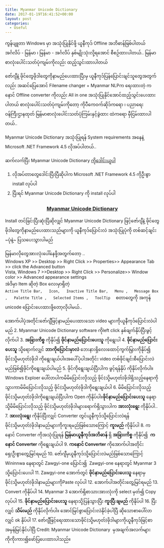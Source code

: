 ```yaml
---
title: Myanmar Unicode Dictionary
date: 2017-01-19T16:41:52+00:00
layout: post
categories:
  - Useful
---
```

ကွန်ပျူတာ Windows မှာ အသုံးပြုနိုင်ဖို့ ယူနီကုဒ် Offline အဘိဓာန်ဖြစ်ပါတယ် အင်္ဂလိပ် - မြန်မာ ၊ မြန်မာ - အင်္ဂလိပ် နှစ်မျိုးသုံးလို့ရအောင် စီစဉ်ထားပါတယ်.. မြန်မာစာလုံးပေါင်းသတ်ပုံကျမ်းကိုလည်း ထည့်သွင်းထားပါတယ်

ဇော်ဂျီနဲ့ ဖိုင်တွေဖိုဒါတွေကိုနာမည်ပေးထားပြီးမှ ယူနီကုဒ်ပြန်ပြောင်းချင်သူတွေအတွက်လည်း အဆင်ပြေအောင် Filename changer + Myanmar NLPက ရေးထားတဲ့ ကနောင် Offline converter ကိုလည်း All in one အသုံးပြုနိုင်အောင်ထည့်သွင်းပေးထားပါတယ် စာလုံးပေါင်းသတ်ပုံကျမ်းကိုတော့ ကိုပီကေဝက်ဆိုဒ်ကရော ၊ ပညာရေးဝန်ကြီးဌာနထုတ် မြန်မာစာလုံးပေါင်းသတ်ပုံကြမ်းနှင့်ခွဲထား ထဲကရော မှီငြမ်းထားပါတယ်..

Myanmar Unicode Dictionary အသုံးပြုရန် System requirements အနေနဲ့ Microsoft .NET Framework 4.5 လိုအပ်ပါတယ်..

ဆက်လက်ပြီး Myanmar Unicode Dictionary [ကိုဒေါင်းယူပါ](http://www.mediafire.com/file/v8r3d0dfu95pkbz/MyanmarUnicodeDictionary.exe/file)


1. လိုအပ်တာတွေဒေါင်းပြီးပြီဆိုပါက Microsoft .NET Framework 4.5 ကိုဦးစွာ install လုပ်ပါ
2. ပြီးရင် Myanmar Unicode Dictionary ကို install လုပ်ပါ

<h3 class="entry-title" style="text-align: center;">
  <a href="http://www.unicodetoday.org/converters/Myanmar%20Unicode%20Dictionary.exe">Myanmar Unicode Dictionary</a>
</h3>

Install တင်ခြင်းပြီးဆုံးပြီဆိုလျှင် Myanmar Unicode Dictionary ဖြင့်ဇော်ဂျီနဲ့ ဖိုင်တွေဖိုဒါတွေကိုနာမည်ပေးထားသည်များကို ယူနီကုဒ်ပြောင်းလဲ အသုံးပြုပုံကို တစ်ဆင့်ချင်း ~ပုံနဲ့~ ပြသပေးသွားပါမည်

မြန်မာလိုတွေအားလုံးပေါ်နေဖို့အတွက်တော့ ..  
Windows XP >> Desktop >> Right Click >> Properties>> Appearance Tab >> click the Advanced button  
Vista, Windows 7 >>Desktop >> Right Click >> Personalize>> Window color >> Advanced appearance settings  
    အဲဒိမှာ Item ဆိုတဲ့ Box လေးမှာရှိတဲ့  
    ```
      Active Title Bar,  
      Icon,  
      Inactive Title Bar,  
      Menu ,  
      Message Box ,  
      Palette Title ,  
      Selected Items ,  
      ToolTip  
    ```
  စတာတွေကို အကုန် unicode ပြောင်းပေးထားဖို့တော့လိုပါမယ်..

အောက်ပါပုံအတိုင်းဇော်ဂျီဖြင့်နာမည်ပေးထားသော video များကိုယူနီကုဒ်ပြောင်းလဲပါမည်
  2.	Myanmar Unicode Dictionary software ကိုleft click နှစ်ချက်နိုပ်ပြီးဖွင့်လိုက်ပါ
  3.	**အခြားကိစ္စ** ကိုနိုပ်၍ **ဖိုင်နာမည်ပြောင်းပေးသူ** ကိုရွေးပါ
  4.	**ဖိုင်နာမည်ပြောင်းပေးသူ** သို့ရောက်လျှင် **ဘာကိုပြောင်းမှာလဲ** ဘေးနားရှိလေးထောင့်ကွက်မြှားကိုနိုပ်၍ ဖိုင်(သို့မဟုတ်)ဖိုဒါ ကိုရွေးချယ်ပါ။အပေါ်ပုံပါအတိုင်း video တစ်ဖိုင်ချင်းစီပြောင်းလဲမည်ဖြစ်၍ဖိုင်ကိုရွေးချယ်ပါမည်
  5.	ဖိုင်ကိုရွေးချယ်ပြီးပါက ဖွင့်ရန်နိုပ် ကိုနိုပ်လိုက်ပါ။Windows Exploer ပေါ်လာပါကမိမိပြောင်းလိုသည့် ဖိုင်(သို့မဟုတ်)ဖိုဒါရှိသည့်နေရာကိုသွားကာမိမိပြောင်းလိုသည့် ဖိုင်(သို့မဟုတ်)ဖိုဒါကိုရွေးချယ်ပါ
  6.	မိမိပြောင်းလိုသည့် ဖိုင်(သို့မဟုတ်)ဖိုဒါကိုရွေးချယ်ပြီးပါက Open ကိုနိုပ်ပါ။**ဖိုင်နာမည်ပြောင်းပေးသူ** နေရာသို့မိမိပြောင်းလိုသည့် ဖိုင်(သို့မဟုတ်)ဖိုဒါများရောက်ရှိသွားပါက **အားလုံးရွေး** ကိုနိုပ်ပါ..
  7.	**အားလုံးရွေး** ကိုနိုပ်ပြီးလျှင် Converter တွင်ယူနီကုဒ်သို့ပြောင်းလဲရန် ဖိုင်(သို့မဟုတ်)ဖိုဒါနာမည်များကိုကူးရမည်ဖြစ်သောကြောင့် **ကူးမည်** ကိုနိုပ်ပါ
  8.	ကနောင် Converter ကိုအသုံးပြုရန် **မြန်မာယူနီကုဒ်အဘိဓာန်** ရှိ **အခြားကိစ္စ** ကိုနိုပ်၍  **ကနောင် Converter** ကိုရွေးချယ်ပါ
  9.	**ကနောင် Converter** ကိုအောက်ပါအတိုင်းရှေးဦးစွာတွေ့မြင်ရမည်
  10.	ဇော်ဂျီမှယူနီကုဒ်သို့ပြောင်းလဲမည်ဖြစ်သောကြောင့် Wininnwa နေရာတွင် Zawgyi-one ပြောင်း၍  Zawgyi-one နေရာတွင် Myanmar 3 သို့ပြောင်းပေးပါ
  11.	Zawgyi-one အောက်တွင် **ဖိုင်နာမည်ပြောင်းပေးသူ** နေရာမှ ဖိုင်(သို့မဟုတ်)ဖိုဒါနာမည်များကိုPaste လုပ်ပါ
  12.	အောက်ပါအတိုင်းတွေ့မြင်ရမည်
  13.	Convert ကိုနိုပ်ပါ
  14.	Myanmar 3 အောက်ရှိစာသားအားလုံးကို select မှတ်၍ Copy လုပ်ပါ
  15.	**ဖိုင်နာမည်ပြောင်းပေးသူ** နေရာသို့ပြန်သွားပြီး **ကူးပြီ:ချမည်** ကိုနိုပ်ပါ
  16.	ပြီးလျှင် **သိမ်းမည်** ကိုနိုပ်လိုက်ပါ။ အောင်မြင်စွာပြောင်းလဲနိုင်ခဲ့ပါပြီ ဆိုသောစာပေါ်လာလျှင် ok နိုပ်ပါ
  17.	ဇော်ဂျီဖြင့်ရေးထားသောဖိုင်(သို့မဟုတ်)ဖိုဒါများကိုယူနီကုဒ်ဖြင့်စာအမှန်မြင်နိုင်ပါပြီ
Credit: Myanmar Unicode Dictionary  မှအချက်အလက်များကိုကိုးကား၍ဖော်ပြပေးထားပါသည်။